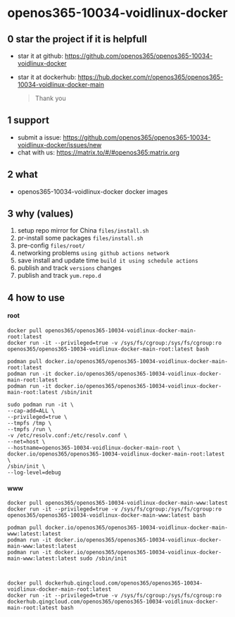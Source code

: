 # openos365-10034-voidlinux-docker

## 0 star the project if it is helpfull

* star it at github: https://github.com/openos365/openos365-10034-voidlinux-docker
* star it at dockerhub: https://hub.docker.com/r/openos365/openos365-10034-voidlinux-docker-main

  > Thank you

## 1 support

* submit a issue: https://github.com/openos365/openos365-10034-voidlinux-docker/issues/new
* chat with us: https://matrix.to/#/#openos365:matrix.org

## 2 what

* openos365-10034-voidlinux-docker docker images
  
## 3 why (values)

1. setup repo mirror for China `files/install.sh`
1. pr-install some packages `files/install.sh`
1. pre-config `files/root/`
1. networking problems `using github actions network`
1. save install and update time `build it using schedule actions`
1. publish and track `versions` changes
1. publish and track `yum.repo.d`

## 4 how to use

#### root
```
docker pull openos365/openos365-10034-voidlinux-docker-main-root:latest
docker run -it --privileged=true -v /sys/fs/cgroup:/sys/fs/cgroup:ro openos365/openos365-10034-voidlinux-docker-main-root:latest bash

podman pull docker.io/openos365/openos365-10034-voidlinux-docker-main-root:latest
podman run -it docker.io/openos365/openos365-10034-voidlinux-docker-main-root:latest
podman run -it docker.io/openos365/openos365-10034-voidlinux-docker-main-root:latest /sbin/init

sudo podman run -it \
--cap-add=ALL \
--privileged=true \
--tmpfs /tmp \
--tmpfs /run \
-v /etc/resolv.conf:/etc/resolv.conf \
--net=host \
--hostname=openos365-10034-voidlinux-docker-main-root \
docker.io/openos365/openos365-10034-voidlinux-docker-main-root:latest \
/sbin/init \
--log-level=debug

```
#### www

```
docker pull openos365/openos365-10034-voidlinux-docker-main-www:latest
docker run -it --privileged=true -v /sys/fs/cgroup:/sys/fs/cgroup:ro openos365/openos365-10034-voidlinux-docker-main-www:latest bash

podman pull docker.io/openos365/openos365-10034-voidlinux-docker-main-www:latest:latest
podman run -it docker.io/openos365/openos365-10034-voidlinux-docker-main-www:latest:latest
podman run -it docker.io/openos365/openos365-10034-voidlinux-docker-main-www:latest:latest sudo /sbin/init



docker pull dockerhub.qingcloud.com/openos365/openos365-10034-voidlinux-docker-main-root:latest
docker run -it --privileged=true -v /sys/fs/cgroup:/sys/fs/cgroup:ro dockerhub.qingcloud.com/openos365/openos365-10034-voidlinux-docker-main-root:latest bash


```
